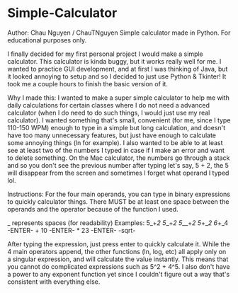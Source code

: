 # Simple-Calculator
Author: Chau Nguyen / ChauTNguyen
Simple calculator made in Python.
For educational purposes only.

I finally decided for my first personal project I would make a simple calculator. This calculator is kinda buggy,
but it works really well for me. I wanted to practice GUI development, and at first I was thinking of Java, but it looked
annoying to setup and so I decided to just use Python & Tkinter! It took me a couple hours to finish the basic version of it.

Why I made this:
I wanted to make a super simple calculator to help me with daily calculations for certain classes where I do not need a advanced calculator (when I do need to do such things, I would just use my real calculator). I wanted something that's small, convenient (for me, since I type 110-150 WPM) enough to type in a simple but long calculation, and doesn't have too many unnecessary features, but just have enough to calculate some annoying things (ln for example). I also wanted to be able to at least see at least two of the numbers I typed in case if I make an error and want to delete something. On the Mac calculator, the numbers go through a stack and so you don't see the previous number after typing let's say, 5 + 2, the 5 will disappear from the screen and sometimes I forget what operand I typed lol.

Instructions:
For the four main operands, you can type in binary expressions to quickly calculator things.
There MUST be at least one space between the operands and the operator because of the function I used.

_ represents spaces (for readability)
Examples:
5_+_2
5__+_2
5___+_2
5_+__2
6_+_4 -ENTER- + 10 -ENTER- * 23 -ENTER- -sqrt-

After typing the expression, just press enter to quickly calculate it. While the 4 main operators append, the other functions (ln, log, etc) all apply only on a singular expression, and will calculate the value instantly. This means that you cannot do complicated expressions such as 5^2 + 4^5. I also don't have a power to any exponent function yet since I couldn't figure out a way that's consistent with everything else.
